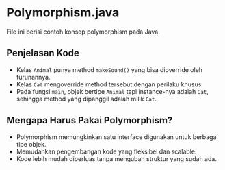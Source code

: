 # Polymorphism.java

File ini berisi contoh konsep polymorphism pada Java.

## Penjelasan Kode
- Kelas `Animal` punya method `makeSound()` yang bisa dioverride oleh turunannya.
- Kelas `Cat` mengoverride method tersebut dengan perilaku khusus.
- Pada fungsi `main`, objek bertipe `Animal` tapi instance-nya adalah `Cat`, sehingga method yang dipanggil adalah milik `Cat`.

## Mengapa Harus Pakai Polymorphism?
- Polymorphism memungkinkan satu interface digunakan untuk berbagai tipe objek.
- Memudahkan pengembangan kode yang fleksibel dan scalable.
- Kode lebih mudah diperluas tanpa mengubah struktur yang sudah ada.
